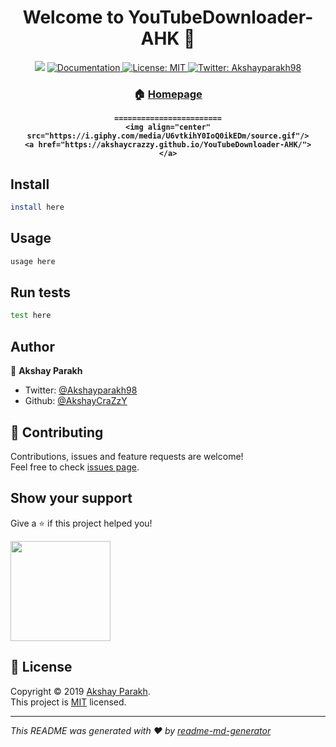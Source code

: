 <h1 align="center">Welcome to YouTubeDownloader-AHK 👋</h1>
<p align="center">
  <img src="https://img.shields.io/badge/version-v0.5.0-blue.svg?cacheSeconds=2592000" />
  <a href="https://github.com/AkshayCraZzY/YouTubeDownloader-AHK/blob/master/README.md">
    <img alt="Documentation" src="https://img.shields.io/badge/documentation-yes-brightgreen.svg" target="_blank" />
  </a>
  <a href="https://github.com/AkshayCraZzY/YouTubeDownloader-AHK/blob/master/LICENSE.md">
    <img alt="License: MIT" src="https://img.shields.io/badge/License-MIT-yellow.svg" target="_blank" />
  </a>
  <a href="https://twitter.com/Akshayparakh98">
    <img alt="Twitter: Akshayparakh98" src="https://img.shields.io/twitter/follow/Akshayparakh98.svg?style=social" target="_blank" />
  </a>
</p>
<b align="center">
  
### 🏠 [Homepage](https://akshaycrazzy.github.io/YouTubeDownloader-AHK/)

</b>

<b align="center">
  
    ========================
    <img align="center" src="https://i.giphy.com/media/U6vtkihY0IoQ0ikEDm/source.gif"/>
    <a href="https://akshaycrazzy.github.io/YouTubeDownloader-AHK/">
    </a>
  
 </b>
   
## Install

```sh
install here
```

## Usage

```sh
usage here
```

## Run tests

```sh
test here
```

## Author

👤 **Akshay Parakh**

* Twitter: [@Akshayparakh98](https://twitter.com/Akshayparakh98)
* Github: [@AkshayCraZzY](https://github.com/AkshayCraZzY)

## 🤝 Contributing

Contributions, issues and feature requests are welcome!<br />Feel free to check [issues page](https://twitter.com/Akshayparakh98).

## Show your support

Give a ⭐️ if this project helped you!

<a href="https://www.patreon.com/akshaycrazzy">
  <img src="https://c5.patreon.com/external/logo/become_a_patron_button@2x.png" width="160">
</a>

## 📝 License

Copyright © 2019 [Akshay Parakh](https://github.com/AkshayCraZzY).<br />
This project is [MIT](https://github.com/AkshayCraZzY/YouTubeDownloader-AHK/blob/master/LICENSE.md) licensed.

***
_This README was generated with ❤️ by [readme-md-generator](https://github.com/kefranabg/readme-md-generator)_
